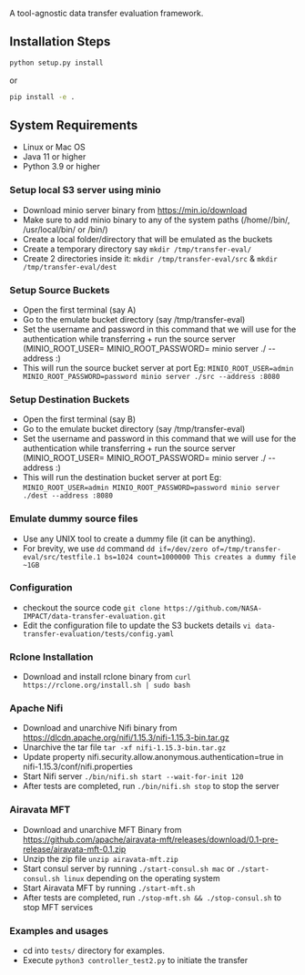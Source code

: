 A tool-agnostic data transfer evaluation framework.

## Installation Steps

```bash
python setup.py install
```

or

```bash
pip install -e .
```

## System Requirements
* Linux or Mac OS
* Java 11 or higher
* Python 3.9 or higher


### Setup local S3 server using minio

* Download minio server binary from https://min.io/download
* Make sure to add minio binary to any of the system paths (/home/<user>/bin/, /usr/local/bin/ or /bin/)
* Create a local folder/directory that will be emulated as the buckets
* Create a temporary directory say ```mkdir /tmp/transfer-eval/```
* Create 2 directories inside it: ```mkdir /tmp/transfer-eval/src``` & ```mkdir /tmp/transfer-eval/dest```


### Setup Source Buckets
* Open the first terminal (say A)
* Go to the emulate bucket directory (say /tmp/transfer-eval)
* Set the username and password in this command that we will use for the authentication while transferring + run the source server (MINIO_ROOT_USER=<username> MINIO_ROOT_PASSWORD=<password> minio server ./<path> --address :<port>)
* This will run the source bucket server at port <port> Eg:  ```MINIO_ROOT_USER=admin MINIO_ROOT_PASSWORD=password minio server ./src --address :8080```


### Setup Destination Buckets
* Open the first terminal (say B)
* Go to the emulate bucket directory (say /tmp/transfer-eval)
* Set the username and password in this command that we will use for the authentication while transferring + run the source server (MINIO_ROOT_USER=<username> MINIO_ROOT_PASSWORD=<password> minio server ./<path> --address :<port>)
* This will run the destination bucket server at port <port> Eg:  ```MINIO_ROOT_USER=admin MINIO_ROOT_PASSWORD=password minio server ./dest --address :8080```

### Emulate dummy source files

* Use any UNIX tool to create a dummy file (it can be anything).
* For brevity, we use `dd` command ```dd if=/dev/zero of=/tmp/transfer-eval/src/testfile.1 bs=1024 count=1000000 This creates a dummy file ~1GB```

### Configuration

* checkout the source code ```git clone https://github.com/NASA-IMPACT/data-transfer-evaluation.git```
* Edit the configuration file to update the S3 buckets details ```vi data-transfer-evaluation/tests/config.yaml```

### Rclone Installation

* Download and install rclone binary from ```curl https://rclone.org/install.sh | sudo bash```

### Apache Nifi

* Download and unarchive Nifi binary from https://dlcdn.apache.org/nifi/1.15.3/nifi-1.15.3-bin.tar.gz
* Unarchive the tar file ```tar -xf nifi-1.15.3-bin.tar.gz```
* Update property nifi.security.allow.anonymous.authentication=true in nifi-1.15.3/conf/nifi.properties
* Start Nifi server ```./bin/nifi.sh start --wait-for-init 120```
* After tests are completed, run ```./bin/nifi.sh stop``` to stop the server

### Airavata MFT

* Download and unarchive MFT Binary from https://github.com/apache/airavata-mft/releases/download/0.1-pre-release/airavata-mft-0.1.zip
* Unzip the zip file ```unzip airavata-mft.zip```
* Start consul server by running ```./start-consul.sh mac``` or ```./start-consul.sh linux``` depending on the operating system
* Start Airavata MFT by running ```./start-mft.sh```
* After tests are completed, run ```./stop-mft.sh && ./stop-consul.sh``` to stop MFT services

### Examples and usages

* cd into `tests/` directory for examples.
* Execute ```python3 controller_test2.py``` to initiate the transfer

